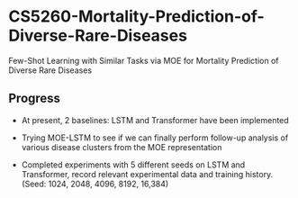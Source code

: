 # CS5260-Mortality-Prediction-of-Diverse-Rare-Diseases
Few-Shot Learning with Similar Tasks via MOE for Mortality Prediction of Diverse Rare Diseases 

## Progress

- At present, 2 baselines: LSTM and Transformer have been implemented

- Trying MOE-LSTM to see if we can finally perform follow-up analysis of various disease clusters from the MOE representation

- Completed experiments with 5 different seeds on LSTM and Transformer, record relevant experimental data and training history.
  (Seed: 1024, 2048, 4096, 8192, 16,384)
